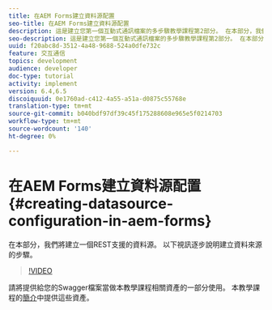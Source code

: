 ```yaml
---
title: 在AEM Forms建立資料源配置
seo-title: 在AEM Forms建立資料源配置
description: 這是建立您第一個互動式通訊檔案的多步驟教學課程第2部分。 在本部分，我們將建立一個REST支援的資料源。  以下視訊逐步說明建立資料來源的步驟。
seo-description: 這是建立您第一個互動式通訊檔案的多步驟教學課程第2部分。 在本部分，我們將建立一個REST支援的資料源。  以下視訊逐步說明建立資料來源的步驟。
uuid: f20abc8d-3512-4a48-9688-524a0dfe732c
feature: 交互通信
topics: development
audience: developer
doc-type: tutorial
activity: implement
version: 6.4,6.5
discoiquuid: 0e1760ad-c412-4a55-a51a-d0875c55768e
translation-type: tm+mt
source-git-commit: b040bdf97df39c45f175288608e965e5f0214703
workflow-type: tm+mt
source-wordcount: '140'
ht-degree: 0%

---
```



# 在AEM Forms建立資料源配置{#creating-datasource-configuration-in-aem-forms}

在本部分，我們將建立一個REST支援的資料源。  以下視訊逐步說明建立資料來源的步驟。

>[!VIDEO](https://video.tv.adobe.com/v/22344/?quality=9&learn=on)

請將提供給您的Swagger檔案當做本教學課程相關資產的一部分使用。 本教學課程的[簡介](introduction.md)中提供這些資產。
